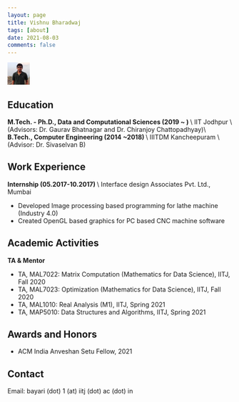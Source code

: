 ```yaml
---
layout: page
title: Vishnu Bharadwaj
tags: [about]
date: 2021-08-03
comments: false
---
```


<img src= 'assets/img/image.jpg' width="50px" height="50px" >

## Education
<b>M.Tech. - Ph.D., Data and Computational Sciences (2019 ~ ) </b> \\
IIT Jodhpur \\(Advisors: Dr. Gaurav Bhatnagar and Dr. Chiranjoy Chattopadhyay)\\
<b>B.Tech., Computer Engineering (2014 ~2018) </b> \\
IIITDM Kancheepuram \\(Advisor: Dr. Sivaselvan B)


## Work Experience
<b>Internship (05.2017-10.2017) </b> \\
Interface design Associates Pvt. Ltd., Mumbai
- Developed Image processing based programming for lathe machine (Industry 4.0)
- Created OpenGL based graphics for PC based CNC machine software

## Academic Activities

<b>TA & Mentor</b>

- TA, MAL7022: Matrix Computation (Mathematics for Data Science), IITJ, Fall 2020
- TA, MAL7023: Optimization (Mathematics for Data Science), IITJ, Fall 2020 
- TA, MAL1010: Real Analysis (M1), IITJ, Spring 2021
- TA, MAP5010: Data Structures and Algorithms, IITJ, Spring 2021

## Awards and Honors
* ACM India Anveshan Setu Fellow, 2021

## Contact
Email: bayari (dot) 1 (at) iitj (dot) ac (dot) in
